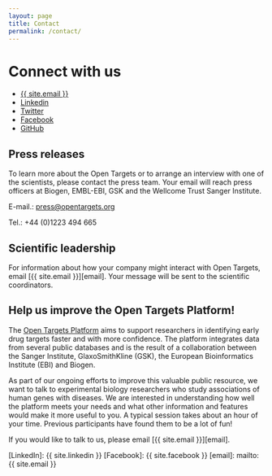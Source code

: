 ```yaml
---
layout: page
title: Contact
permalink: /contact/
---
```


# Connect with us
<!-- email: [{{ site.email }}][email]
{% include icon-github.html username=site.github_username %}
{% include icon-twitter.html username=site.twitter_username %}
[LinkedIn][LinkedIn]
[Facebook][Facebook] -->

<ul class="social-media-list">
    <li><span class="fa fa-envelope"></span> <a href="mailto:{{ site.email }}">{{ site.email }}</a></li>
    <li><span class="fa fa-linkedin"></span> <a href="{{ site.linkedin }}">Linkedin</a></li>
    <li><span class="fa fa-twitter"></span> <a href="http://twitter.com/targetvalidate">Twitter</a></li>
    <li><span class="fa fa-facebook"></span> <a href="{{ site.facebook }}">Facebook</a></li>
    <li><span class="fa fa-github"></span> <a href="https://github.com/opentargets">GitHub</a></li>
</ul>

## Press releases
To learn more about the Open Targets or to arrange an interview with one of the scientists, please contact the press team. Your email will reach press officers at Biogen, EMBL-EBI, GSK and the Wellcome Trust Sanger Institute.

E-mail.: [press@opentargets.org](mailto:press@opentargets.org)

Tel.: +44 (0)1223 494 665

## Scientific leadership
For information about how your company might interact with Open Targets, email [{{ site.email }}][email]. Your message will be sent to the scientific coordinators.

## Help us improve the Open Targets Platform!
The [Open Targets Platform](https://www.targetvalidation.org) aims to support researchers in identifying early drug targets faster and with more confidence. The platform integrates data from several public databases and is the result of a collaboration between the Sanger Institute, GlaxoSmithKline (GSK), the European Bioinformatics Institute (EBI) and Biogen.

As part of our ongoing efforts to improve this valuable public resource, we want to talk to experimental biology researchers who study associations of human genes with diseases. We are interested in understanding how well the platform meets your needs and what other information and features would make it more useful to you. A typical session takes about an hour of your time. Previous participants have found them to be a lot of fun!

If you would like to talk to us, please email [{{ site.email }}][email].

[LinkedIn]: {{ site.linkedin }}
[Facebook]: {{ site.facebook }}
[email]: mailto:{{ site.email }}